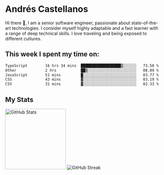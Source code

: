 # Andrés Castellanos

Hi there 👋, I am a senior software engineer, passionate about state-of-the-art technologies. I consider myself highly adaptable and a fast learner with a range of deep technical skills. I love traveling and being exposed to different cultures.

## This week I spent my time on:

<!--START_SECTION:waka-->

```txt
TypeScript        16 hrs 34 mins  ██████████████████▒░░░░░░   73.58 %
Other             2 hrs           ██▒░░░░░░░░░░░░░░░░░░░░░░   08.89 %
JavaScript        51 mins         █░░░░░░░░░░░░░░░░░░░░░░░░   03.77 %
CSS               43 mins         ▓░░░░░░░░░░░░░░░░░░░░░░░░   03.19 %
CSV               31 mins         ▓░░░░░░░░░░░░░░░░░░░░░░░░   02.33 %
```

<!--END_SECTION:waka-->

## My Stats

<img height="195" src="https://github-readme-stats.vercel.app/api?username=andrescv&show_icons=true&theme=onedark&hide_border=true&card_width=495" alt="GitHub Stats" />

<img src="https://streak-stats.demolab.com?user=andrescv&theme=one-dark-pro&hide_border=true" alt="GitHub Streak" />
